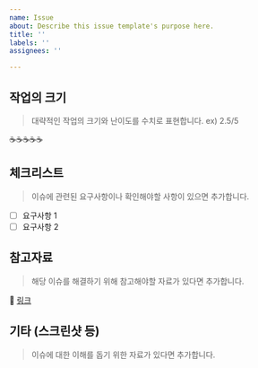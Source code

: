 ```yaml
---
name: Issue
about: Describe this issue template's purpose here.
title: ''
labels: ''
assignees: ''

---
```


## 작업의 크기

> 대략적인 작업의 크기와 난이도를 수치로 표현합니다. ex) 2.5/5 

☕️☕️☕️☕️☕️

## 체크리스트

> 이슈에 관련된 요구사항이나 확인해야할 사항이 있으면 추가합니다.

- [ ] 요구사항 1
- [ ] 요구사항 2

## 참고자료

> 해당 이슈를 해결하기 위해 참고해야할 자료가 있다면 추가합니다.

🔗 [링크](URL)

## 기타 (스크린샷 등)

> 이슈에 대한 이해를 돕기 위한 자료가 있다면 추가합니다.
